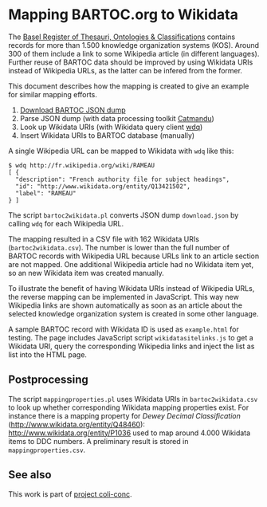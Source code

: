 # Mapping BARTOC.org to Wikidata

The [Basel Register of Thesauri, Ontologies & Classifications](http://bartoc.org) contains records for more than 1.500 knowledge organization systems (KOS). Around 300 of them include a link to some Wikipedia article (in different languages). Further reuse of BARTOC data should be improved by using Wikidata URIs instead of Wikipedia URLs, as the latter can be infered from the former.

This document describes how the mapping is created to give an example for similar mapping efforts.

1. [Download BARTOC JSON dump](http://bartoc.org/de/node/770)
2. Parse JSON dump (with data processing toolkit [Catmandu](https://github.com/LibreCat/Catmandu#readme))
3. Look up Wikidata URIs (with Wikidata query client [wdq](https://github.com/nichtich/wdq#readme))
4. Insert Wikidata URIs to BARTOC database (manually)

A single Wikipedia URL can be mapped to Wikidata with `wdq` like this:

    $ wdq http://fr.wikipedia.org/wiki/RAMEAU
    [ {
      "description": "French authority file for subject headings",
      "id": "http://www.wikidata.org/entity/Q13421502",
      "label": "RAMEAU"
    } ]

The script `bartoc2wikidata.pl` converts JSON dump `download.json` by calling `wdq` for each Wikipedia URL.

The mapping resulted in a CSV file with 162 Wikidata URIs (`bartoc2wikidata.csv`). The number is lower than the full number of BARTOC records with Wikipedia URL because URLs link to an article section are not mapped. One additional Wikipedia article had no Wikidata item yet, so an new Wikidata item was created manually.

To illustrate the benefit of having Wikidata URIs instead of Wikipedia URLs, the reverse mapping can be implemented in JavaScript. This way new Wikipedia links are shown automatically as soon as an article about the selected knowledge organization system is created in some other language.

A sample BARTOC record with Wikidata ID is used as `example.html` for testing. The page includes JavaScript script `wikidatasitelinks.js` to get a Wikidata URI, query the corresponding Wikipedia links and inject the list as list into the HTML page.

## Postprocessing

The script `mappingproperties.pl` uses Wikidata URIs in `bartoc2wikidata.csv`
to look up whether corresponding Wikidata mapping properties exist. For
instance there is a mapping property for *Dewey Decimal Classification*
(<http://www.wikidata.org/entity/Q48460>):
<http://www.wikidata.org/entity/P1036> used to map around 4.000 Wikidata items
to DDC numbers. A preliminary result is stored in `mappingproperties.csv`.

## See also

This work is part of [project coli-conc](https://coli-conc.gbv.de/).

